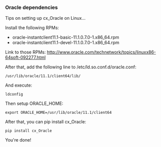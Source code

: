 ### Oracle dependencies

Tips on setting up cx_Oracle on Linux...

Install the following RPMs:

* oracle-instantclient11.1-basic-11.1.0.7.0-1.x86_64.rpm
* oracle-instantclient11.1-devel-11.1.0.7.0-1.x86_64.rpm

Link to those RPMs: http://www.oracle.com/technetwork/topics/linuxx86-64soft-092277.html

After that, add the following line to /etc/ld.so.conf.d/oracle.conf:

    /usr/lib/oracle/11.1/client64/lib/
    
And execute:

    ldconfig

Then setup ORACLE_HOME:

    export ORACLE_HOME=/usr/lib/oracle/11.1/client64

After that, you can pip install cx_Oracle:

    pip install cx_Oracle

You're done!
